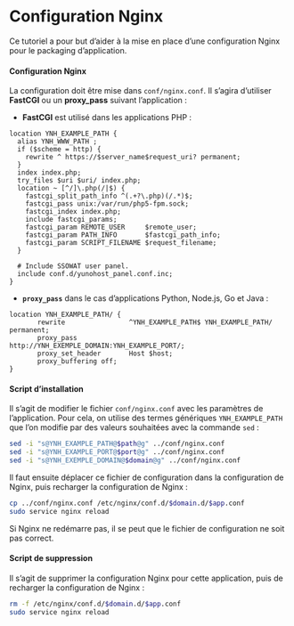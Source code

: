 # Configuration Nginx
Ce tutoriel a pour but d’aider à la mise en place d’une configuration Nginx pour le packaging d’application.

#### Configuration Nginx
La configuration doit être mise dans `conf/nginx.conf`. Il s’agira d’utiliser **FastCGI** ou un **proxy_pass** suivant l’application :
* **FastCGI** est utilisé dans les applications PHP :
```nginx
location YNH_EXAMPLE_PATH {
  alias YNH_WWW_PATH ;
  if ($scheme = http) {
    rewrite ^ https://$server_name$request_uri? permanent;
  }
  index index.php;
  try_files $uri $uri/ index.php;
  location ~ [^/]\.php(/|$) {
    fastcgi_split_path_info ^(.+?\.php)(/.*)$;
    fastcgi_pass unix:/var/run/php5-fpm.sock;
    fastcgi_index index.php;
    include fastcgi_params;
    fastcgi_param REMOTE_USER     $remote_user;
    fastcgi_param PATH_INFO       $fastcgi_path_info;
    fastcgi_param SCRIPT_FILENAME $request_filename;
  }

  # Include SSOWAT user panel.
  include conf.d/yunohost_panel.conf.inc;
}
```

* **`proxy_pass`** dans le cas d’applications Python, Node.js, Go et Java :
```nginx
location YNH_EXAMPLE_PATH/ {
       rewrite                ^YNH_EXAMPLE_PATH$ YNH_EXAMPLE_PATH/ permanent;
       proxy_pass             http://YNH_EXEMPLE_DOMAIN:YNH_EXAMPLE_PORT/;
       proxy_set_header       Host $host;
       proxy_buffering off;
}
```

#### Script d’installation
Il s’agit de modifier le fichier `conf/nginx.conf` avec les paramètres de l’application. Pour cela, on utilise des termes génériques `YNH_EXAMPLE_PATH` que l’on modifie par des valeurs souhaitées avec la commande `sed` :
```bash
sed -i "s@YNH_EXAMPLE_PATH@$path@g" ../conf/nginx.conf
sed -i "s@YNH_EXAMPLE_PORT@$port@g" ../conf/nginx.conf
sed -i "s@YNH_EXEMPLE_DOMAIN@$domain@g" ../conf/nginx.conf
```
Il faut ensuite déplacer ce fichier de configuration dans la configuration de Nginx, puis recharger la configuration de Nginx :
```bash
cp ../conf/nginx.conf /etc/nginx/conf.d/$domain.d/$app.conf
sudo service nginx reload
```
Si Nginx ne redémarre pas, il se peut que le fichier de configuration ne soit pas correct.

#### Script de suppression
Il s’agit de supprimer la configuration Nginx pour cette application, puis de recharger la configuration de Nginx :
```bash
rm -f /etc/nginx/conf.d/$domain.d/$app.conf
sudo service nginx reload
```
